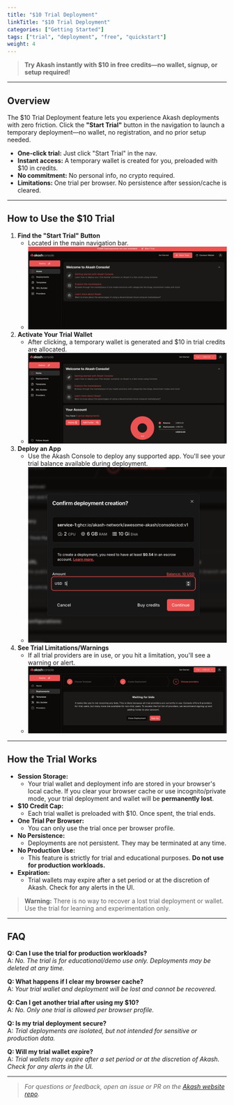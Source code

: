 ```yaml
---
title: "$10 Trial Deployment"
linkTitle: "$10 Trial Deployment"
categories: ["Getting Started"]
tags: ["trial", "deployment", "free", "quickstart"]
weight: 4
---
```


> **Try Akash instantly with $10 in free credits—no wallet, signup, or setup required!**

---

## Overview

The $10 Trial Deployment feature lets you experience Akash deployments with zero friction. Click the **"Start Trial"** button in the navigation to launch a temporary deployment—no wallet, no registration, and no prior setup needed.

- **One-click trial:** Just click "Start Trial" in the nav.
- **Instant access:** A temporary wallet is created for you, preloaded with $10 in credits.
- **No commitment:** No personal info, no crypto required.
- **Limitations:** One trial per browser. No persistence after session/cache is cleared.

---

## How to Use the $10 Trial

1. **Find the "Start Trial" Button**
   - Located in the main navigation bar.
   - ![Start Trial button in navigation](./screenshots/trial-nav-placeholder.png)
2. **Activate Your Trial Wallet**
   - After clicking, a temporary wallet is generated and $10 in trial credits are allocated.
   - ![Trial wallet activated, $10 balance shown](./screenshots/trial-wallet-placeholder.png)
3. **Deploy an App**
   - Use the Akash Console to deploy any supported app. You'll see your trial balance available during deployment.
   - ![Deployment confirmation modal with trial balance](./screenshots/trial-deploy-placeholder.png)
4. **See Trial Limitations/Warnings**
   - If all trial providers are in use, or you hit a limitation, you'll see a warning or alert.
   - ![Trial limitation warning: Waiting for bids](./screenshots/trial-warning-placeholder.png)

---

## How the Trial Works

- **Session Storage:**
  - Your trial wallet and deployment info are stored in your browser's local cache. If you clear your browser cache or use incognito/private mode, your trial deployment and wallet will be **permanently lost**.
- **$10 Credit Cap:**
  - Each trial wallet is preloaded with $10. Once spent, the trial ends.
- **One Trial Per Browser:**
  - You can only use the trial once per browser profile.
- **No Persistence:**
  - Deployments are not persistent. They may be terminated at any time.
- **No Production Use:**
  - This feature is strictly for trial and educational purposes. **Do not use for production workloads.**
- **Expiration:**
  - Trial wallets may expire after a set period or at the discretion of Akash. Check for any alerts in the UI.

> **Warning:**
> There is no way to recover a lost trial deployment or wallet. Use the trial for learning and experimentation only.

---

## FAQ

**Q: Can I use the trial for production workloads?**  
A: _No. The trial is for educational/demo use only. Deployments may be deleted at any time._

**Q: What happens if I clear my browser cache?**  
A: _Your trial wallet and deployment will be lost and cannot be recovered._

**Q: Can I get another trial after using my $10?**  
A: _No. Only one trial is allowed per browser profile._

**Q: Is my trial deployment secure?**  
A: _Trial deployments are isolated, but not intended for sensitive or production data._

**Q: Will my trial wallet expire?**  
A: _Trial wallets may expire after a set period or at the discretion of Akash. Check for any alerts in the UI._

---

> _For questions or feedback, open an issue or PR on the [Akash website repo](https://github.com/akash-network/website)._ 